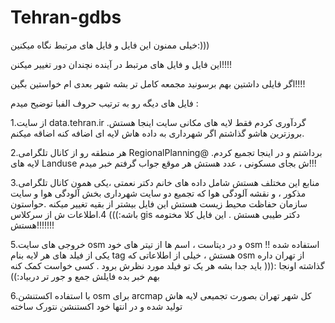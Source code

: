 # Tehran-gdbs

خیلی ممنون این فایل و فایل های مرتبط نگاه میکنین:)))

این فایل و فایل های مرتبط در آینده نچندان دور تغییر میکنن!!!!

اگر فایلی داشتین بهم برسونید مجمعه کامل تر بشه شهر بعدی ام خواستین بگین!!!!

فایل های دیگه رو به ترتیب حروف الفبا توضیح میدم :

1.از سایت data.tehran.ir گردآوری کردم فقط لایه های مکانی سایت اینجا هستش. بروزترین هاشو گذاشتم اگر شهرداری به داده هاش لایه ای اضافه کنه اضاقه میکنم.

2.هر منطقه رو از کانال تلگرامی RegionalPlanning@ برداشتم و در اینجا تجمیع کردم. لایه های Landuse ش بجای مسکونی ، عدد هستش هر موقع جواب گرفتم خبر میدم!!!

3.منابع این مختلف هستش شامل داده های خانم دکتر نعمتی ،یکی همون کانال تلگرامی مذکور ، و نقشه آلودگی هوا که تجمیع دو سایت شهرداری بخش آلودگی هوا و سایت سازمان حفاظت محیط زیست هستش این فایل بیشتر از بقیه تغییر میکنه .حواستون باشه:)))
4.اطلاعات ش از سرکلاس gis دکتر طیبی هستش . این فایل کلا مختومه هستش!!!!!!!

5.خروجی های سایت osm و در دیتاست ، اسم ها از تیتر های خود osm استفاده شده !! یکی از فیلد های هر لایه بنام tag هستش ، خیلی از اطلاعاتی که osm از تهران داره گذاشته اونجا :((( باید جدا بشه هر یک تو فیلد مورد نظرش برود . کسی خواست کمک کنه بهم خبر بده فایلش جمع و جور تر دربیاد:))

6.با استفاده اکستنشن osm برای arcmap کل شهر تهران بصورت تجمیعی لایه هاش تولید شده و در انتها خود اکستنشن نتورک ساخته
